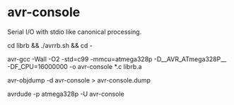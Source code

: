 avr-console
===========

Serial I/O with stdio like canonical processing.

cd librb && ./avrrb.sh && cd -

avr-gcc -Wall -O2 -std=c99 -mmcu=atmega328p -D__AVR_ATmega328P__ -DF_CPU=16000000 -o avr-console *.c librb.a

avr-objdump -d avr-console > avr-console.dump

avrdude -p atmega328p -U avr-console
